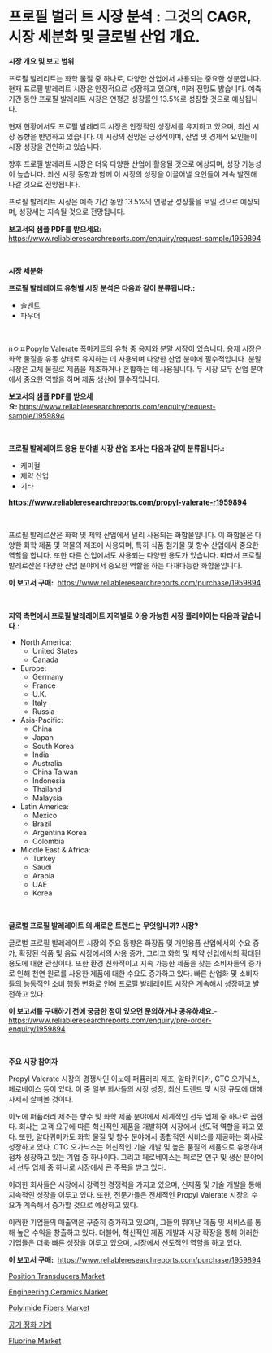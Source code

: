<p><h1>프로필 벌러 트 시장 분석 : 그것의 CAGR, 시장 세분화 및 글로벌 산업 개요.</h1></p><p><strong>시장 개요 및 보고 범위</strong></p>
<p><p>프로필 발레리트는 화학 물질 중 하나로, 다양한 산업에서 사용되는 중요한 성분입니다. 현재 프로필 발레리트 시장은 안정적으로 성장하고 있으며, 미래 전망도 밝습니다. 예측 기간 동안 프로필 발레리트 시장은 연평균 성장률인 13.5%로 성장할 것으로 예상됩니다.</p><p>현재 현황에서도 프로필 발레리트 시장은 안정적인 성장세를 유지하고 있으며, 최신 시장 동향을 반영하고 있습니다. 이 시장의 전망은 긍정적이며, 산업 및 경제적 요인들이 시장 성장을 견인하고 있습니다.</p><p>향후 프로필 발레리트 시장은 더욱 다양한 산업에 활용될 것으로 예상되며, 성장 가능성이 높습니다. 최신 시장 동향과 함께 이 시장의 성장을 이끌어낼 요인들이 계속 발전해 나갈 것으로 전망됩니다.</p><p>프로필 발레리트 시장은 예측 기간 동안 13.5%의 연평균 성장률을 보일 것으로 예상되며, 성장세는 지속될 것으로 전망됩니다.</p></p>
<p><strong>보고서의 샘플 PDF를 받으세요:</strong> <a href="https://www.reliableresearchreports.com/enquiry/request-sample/1959894">https://www.reliableresearchreports.com/enquiry/request-sample/1959894</a></p>
<p>&nbsp;</p>
<p><strong>시장 세분화</strong></p>
<p><strong>프로필 발레레이트 유형별 시장 분석은 다음과 같이 분류됩니다.:</strong></p>
<p><ul><li>솔벤트</li><li>파우더</li></ul></p>
<p>&nbsp;</p>
<p><p>nㅇㅍPopyle Valerate 폭마케트의 유형 중 용제와 분말 시장이 있습니다. 용제 시장은 화학 물질을 유동 상태로 유지하는 데 사용되며 다양한 산업 분야에 필수적입니다. 분말 시장은 고체 물질로 제품을 제조하거나 혼합하는 데 사용됩니다. 두 시장 모두 산업 분야에서 중요한 역할을 하며 제품 생산에 필수적입니다.</p></p>
<p><strong>보고서의 샘플 PDF를 받으세요:</strong>&nbsp;<a href="https://www.reliableresearchreports.com/enquiry/request-sample/1959894">https://www.reliableresearchreports.com/enquiry/request-sample/1959894</a></p>
<p>&nbsp;</p>
<p><strong> 프로필 발레레이트 응용 분야별 시장 산업 조사는 다음과 같이 분류됩니다.:</strong></p>
<p><ul><li>케미컬</li><li>제약 산업</li><li>기타</li></ul></p>
<p><strong><a href="https://www.reliableresearchreports.com/propyl-valerate-r1959894">https://www.reliableresearchreports.com/propyl-valerate-r1959894</a></strong></p>
<p>&nbsp;</p>
<p><p>프로필 발레르산은 화학 및 제약 산업에서 널리 사용되는 화합물입니다. 이 화합물은 다양한 화학 제품 및 약물의 제조에 사용되며, 특히 식품 첨가물 및 향수 산업에서 중요한 역할을 합니다. 또한 다른 산업에서도 사용되는 다양한 용도가 있습니다. 따라서 프로필 발레르산은 다양한 산업 분야에서 중요한 역할을 하는 다재다능한 화합물입니다.</p></p>
<p><strong>이 보고서 구매:</strong>&nbsp; <a href="https://www.reliableresearchreports.com/purchase/1959894">https://www.reliableresearchreports.com/purchase/1959894</a></p>
<p>&nbsp;</p>
<p><strong>지역 측면에서 프로필 발레레이트 지역별로 이용 가능한 시장 플레이어는 다음과 같습니다.:</strong></p>
<p><ul>
    <li>
        North America:
        <ul>
            <li>United States</li>
            <li>Canada</li>
        </ul>
    </li>
    <li>
        Europe:
        <ul>
            <li>Germany</li>
            <li>France</li>
            <li>U.K.</li>
            <li>Italy</li>
            <li>Russia</li>
        </ul>
    </li>
    <li>
        Asia-Pacific:
        <ul>
            <li>China</li>
            <li>Japan</li>
            <li>South Korea</li>
            <li>India</li>
            <li>Australia</li>
            <li>China Taiwan</li>
            <li>Indonesia</li>
            <li>Thailand</li>
            <li>Malaysia</li>
        </ul>
    </li>
    <li>
        Latin America:
        <ul>
            <li>Mexico</li>
            <li>Brazil</li>
            <li>Argentina Korea</li>
            <li>Colombia</li>
        </ul>
    </li>
    <li>
        Middle East & Africa:
        <ul>
            <li>Turkey</li>
            <li>Saudi</li>
            <li>Arabia</li>
            <li>UAE</li>
            <li>Korea</li>
        </ul>
    </li>
    </ul></p>
<p>&nbsp;</p>
<p><strong>글로벌 프로필 발레레이트 의 새로운 트렌드는 무엇입니까? 시장?</strong></p>
<p><p>글로벌 프로필 발레레이트 시장의 주요 동향은 화장품 및 개인용품 산업에서의 수요 증가, 확장된 식품 및 음료 시장에서의 사용 증가, 그리고 화학 및 제약 산업에서의 확대된 용도에 대한 관심이다. 또한 환경 친화적이고 지속 가능한 제품을 찾는 소비자들의 증가로 인해 천연 원료를 사용한 제품에 대한 수요도 증가하고 있다. 빠른 산업화 및 소비자들의 능동적인 소비 행동 변화로 인해 프로필 발레레이트 시장은 계속해서 성장하고 발전하고 있다.</p></p>
<p><strong>이 보고서를 구매하기 전에 궁금한 점이 있으면 문의하거나 공유하세요.</strong>- <a href="https://www.reliableresearchreports.com/enquiry/pre-order-enquiry/1959894">https://www.reliableresearchreports.com/enquiry/pre-order-enquiry/1959894</a></p>
<p>&nbsp;</p>
<p><strong>주요 시장 참여자</strong></p>
<p><p>Propyl Valerate 시장의 경쟁사인 이노에 퍼퓸러리 제조, 알타퀴미카, CTC 오가닉스, 페로베이스 등이 있다. 이 중 일부 회사들의 시장 성장, 최신 트렌드 및 시장 규모에 대해 자세히 살펴볼 것이다.</p><p>이노에 퍼퓸러리 제조는 향수 및 화학 제품 분야에서 세계적인 선두 업체 중 하나로 꼽힌다. 회사는 고객 요구에 따른 혁신적인 제품을 개발하여 시장에서 선도적 역할을 하고 있다. 또한, 알타퀴미카도 화학 물질 및 향수 분야에서 종합적인 서비스를 제공하는 회사로 성장하고 있다. CTC 오가닉스는 혁신적인 기술 개발 및 높은 품질의 제품으로 유명하며 점차 성장하고 있는 기업 중 하나이다. 그리고 페로베이스는 페로몬 연구 및 생산 분야에서 선두 업체 중 하나로 시장에서 큰 주목을 받고 있다.</p><p>이러한 회사들은 시장에서 강력한 경쟁력을 가지고 있으며, 신제품 및 기술 개발을 통해 지속적인 성장을 이루고 있다. 또한, 전문가들은 전체적인 Propyl Valerate 시장의 수요가 계속해서 증가할 것으로 예상하고 있다.</p><p>이러한 기업들의 매출액은 꾸준히 증가하고 있으며, 그들의 뛰어난 제품 및 서비스를 통해 높은 수익을 창출하고 있다. 더불어, 혁신적인 제품 개발과 시장 확장을 통해 이러한 기업들은 더욱 빠른 성장을 이루고 있으며, 시장에서 선도적인 역할을 하고 있다.</p></p>
<p><strong>이 보고서 구매:</strong>&nbsp;&nbsp;<a href="https://www.reliableresearchreports.com/purchase/1959894">https://www.reliableresearchreports.com/purchase/1959894</a></p>
<p><p><a href="https://github.com/Krish2023na/Market-Research-Report-List-4/blob/main/position-transducers-market.md">Position Transducers Market</a></p><p><a href="https://www.linkedin.com/pulse/engineering-ceramics-market-comprehensive-report-its-share-amp-rsupf?trackingId=iJ9GEAQtk4cVe%2BamIHis3w%3D%3D">Engineering Ceramics Market</a></p><p><a href="https://www.linkedin.com/pulse/polyimide-fibers-market-size-focuses-dynamics-in-depth-analysis-syh4f?trackingId=sdzT1jP7nU2JHpdvY%2FykMA%3D%3D">Polyimide Fibers Market</a></p><p><a href="https://github.com/vs10l4sfg5c/Market-Research-Report-List-1/blob/main/658647924056.md">공기 정화 기계</a></p><p><a href="https://issuu.com/reportprime-2/docs/fluorine-market-size-2030.pptx">Fluorine Market</a></p></p>